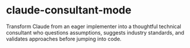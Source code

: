 # claude-consultant-mode
Transform Claude from an eager implementer into a thoughtful technical   consultant who questions assumptions, suggests industry standards, and   validates approaches before jumping into code.
